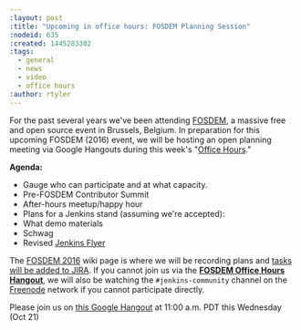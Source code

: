 ```yaml
---
:layout: post
:title: "Upcoming in office hours: FOSDEM Planning Session"
:nodeid: 635
:created: 1445283302
:tags:
  - general
  - news
  - video
  - office hours
:author: rtyler
---
```


For the past several years we've been attending [FOSDEM](https://fosdem.org), a massive free and open source event in Brussels, Belgium. In preparation for this upcoming FOSDEM (2016) event, we will be hosting an open planning meeting via Google Hangouts during this week's "[Office Hours](https://wiki.jenkins-ci.org/display/JENKINS/Office+Hours)."

**Agenda:**

- Gauge who can participate and at what capacity.
- Pre-FOSDEM Contributor Summit
- After-hours meetup/happy hour
- Plans for a Jenkins stand (assuming we're accepted):
- What demo materials
- Schwag
- Revised [Jenkins Flyer](https://wiki.jenkins-ci.org/display/JENKINS/Jenkins+Flyer)

The [FOSDEM 2016](https://wiki.jenkins-ci.org/display/JENKINS/FOSDEM+2016) wiki page is where we will be recording plans and [tasks will be added to JIRA](https://issues.jenkins-ci.org/secure/RapidBoard.jspa?rapidView=11). If you cannot join us via the **[FOSDEM Office Hours Hangout](https://hangouts.google.com/call/m5tymcvzqdudu7r7cvvylqn4hya)**, we will also be watching the `#jenkins-community` channel on the [Freenode](https://freenode.net) network if you cannot participate directly.

Please join us on [this Google Hangout](https://hangouts.google.com/call/m5tymcvzqdudu7r7cvvylqn4hya) at 11:00 a.m. PDT this Wednesday (Oct 21)
